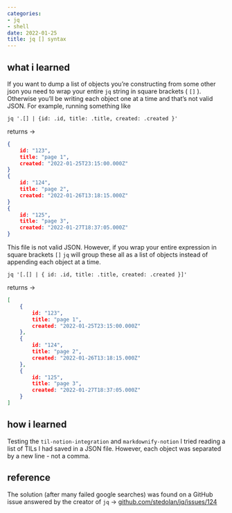 ```yaml
---
categories:
- jq
- shell
date: 2022-01-25
title: jq [] syntax
---
```


## what i learned
If you want to dump a list of objects you’re constructing from some other json you need to wrap your entire `jq` string in square brackets ( `[]` ). Otherwise you’ll be writing each object one at a time and that’s not valid JSON.
For example, running something like
```shell
jq '.[] | {id: .id, title: .title, created: .created }'
```
returns →
```json
{
	id: "123",
	title: "page 1",
	created: "2022-01-25T23:15:00.000Z"
}
{
	id: "124",
	title: "page 2",
	created: "2022-01-26T13:18:15.000Z"
}
{
	id: "125",
	title: "page 3",
	created: "2022-01-27T18:37:05.000Z"
}
```
This file is not valid JSON. However, if you wrap your entire expression in square brackets `[]`  `jq` will group these all as a list of objects instead of appending each object at a time.
```shell
jq '[.[] | { id: .id, title: .title, created: .created }]'
```
returns →
```json
[
	{
		id: "123",
		title: "page 1",
		created: "2022-01-25T23:15:00.000Z"
	},
	{
		id: "124",
		title: "page 2",
		created: "2022-01-26T13:18:15.000Z"
	},
	{
		id: "125",
		title: "page 3",
		created: "2022-01-27T18:37:05.000Z"
	}
]
```
## how i learned
Testing the `til-notion-integration` and `markdownify-notion` I tried reading a list of TILs I had saved in a JSON file. However, each object was separated by a new line - not a comma.
## reference
The solution (after many failed google searches) was found on a GitHub issue answered by the creator of `jq` →
[github.com/stedolan/jq/issues/124](https://github.com/stedolan/jq/issues/124#issuecomment-17875972)